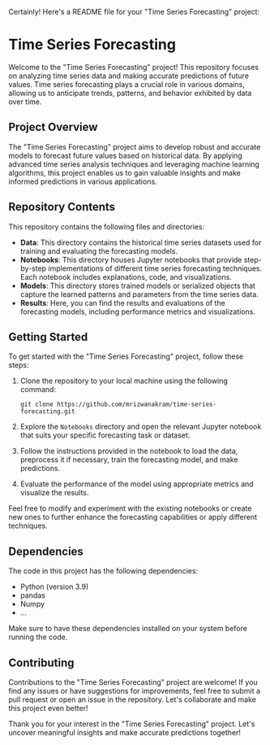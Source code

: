 Certainly! Here's a README file for your "Time Series Forecasting" project:

# Time Series Forecasting

Welcome to the "Time Series Forecasting" project! This repository focuses on analyzing time series data and making accurate predictions of future values. Time series forecasting plays a crucial role in various domains, allowing us to anticipate trends, patterns, and behavior exhibited by data over time. 

## Project Overview

The "Time Series Forecasting" project aims to develop robust and accurate models to forecast future values based on historical data. By applying advanced time series analysis techniques and leveraging machine learning algorithms, this project enables us to gain valuable insights and make informed predictions in various applications.

## Repository Contents

This repository contains the following files and directories:

- **Data**: This directory contains the historical time series datasets used for training and evaluating the forecasting models. 
- **Notebooks**: This directory houses Jupyter notebooks that provide step-by-step implementations of different time series forecasting techniques. Each notebook includes explanations, code, and visualizations.
- **Models**: This directory stores trained models or serialized objects that capture the learned patterns and parameters from the time series data.
- **Results**: Here, you can find the results and evaluations of the forecasting models, including performance metrics and visualizations.

## Getting Started

To get started with the "Time Series Forecasting" project, follow these steps:

1. Clone the repository to your local machine using the following command:
   ```
   git clone https://github.com/mrizwanakram/time-series-forecasting.git
   ```

2. Explore the `Notebooks` directory and open the relevant Jupyter notebook that suits your specific forecasting task or dataset.

3. Follow the instructions provided in the notebook to load the data, preprocess it if necessary, train the forecasting model, and make predictions.

4. Evaluate the performance of the model using appropriate metrics and visualize the results.

Feel free to modify and experiment with the existing notebooks or create new ones to further enhance the forecasting capabilities or apply different techniques.

## Dependencies

The code in this project has the following dependencies:
- Python (version 3.9)
- pandas
- Numpy
- ...

Make sure to have these dependencies installed on your system before running the code.

## Contributing

Contributions to the "Time Series Forecasting" project are welcome! If you find any issues or have suggestions for improvements, feel free to submit a pull request or open an issue in the repository. Let's collaborate and make this project even better!



Thank you for your interest in the "Time Series Forecasting" project. Let's uncover meaningful insights and make accurate predictions together!
